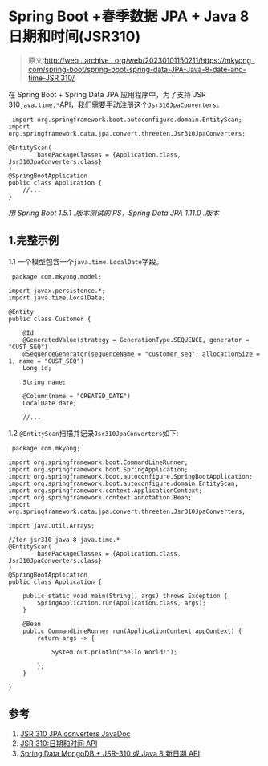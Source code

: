 # Spring Boot +春季数据 JPA + Java 8 日期和时间(JSR310)

> 原文:[http://web . archive . org/web/20230101150211/https://mkyong . com/spring-boot/spring-boot-spring-data-JPA-Java-8-date-and-time-JSR 310/](http://web.archive.org/web/20230101150211/https://mkyong.com/spring-boot/spring-boot-spring-data-jpa-java-8-date-and-time-jsr310/)

在 Spring Boot + Spring Data JPA 应用程序中，为了支持 JSR 310`java.time.*`API，我们需要手动注册这个`Jsr310JpaConverters`。

```
 import org.springframework.boot.autoconfigure.domain.EntityScan;
import org.springframework.data.jpa.convert.threeten.Jsr310JpaConverters;

@EntityScan(
        basePackageClasses = {Application.class, Jsr310JpaConverters.class}
)
@SpringBootApplication
public class Application {
	//...
} 
```

*用 Spring Boot 1.5.1 .版本测试的 PS，Spring Data JPA 1.11.0 .版本*

## 1.完整示例

1.1 一个模型包含一个`java.time.LocalDate`字段。

```
 package com.mkyong.model;

import javax.persistence.*;
import java.time.LocalDate;

@Entity
public class Customer {

    @Id
    @GeneratedValue(strategy = GenerationType.SEQUENCE, generator = "CUST_SEQ")
    @SequenceGenerator(sequenceName = "customer_seq", allocationSize = 1, name = "CUST_SEQ")
    Long id;

    String name;

    @Column(name = "CREATED_DATE")
    LocalDate date;

	//... 
```

1.2 `@EntityScan`扫描并记录`Jsr310JpaConverters`如下:

```
 package com.mkyong;

import org.springframework.boot.CommandLineRunner;
import org.springframework.boot.SpringApplication;
import org.springframework.boot.autoconfigure.SpringBootApplication;
import org.springframework.boot.autoconfigure.domain.EntityScan;
import org.springframework.context.ApplicationContext;
import org.springframework.context.annotation.Bean;
import org.springframework.data.jpa.convert.threeten.Jsr310JpaConverters;

import java.util.Arrays;

//for jsr310 java 8 java.time.*
@EntityScan(
        basePackageClasses = {Application.class, Jsr310JpaConverters.class}
)
@SpringBootApplication
public class Application {

    public static void main(String[] args) throws Exception {
        SpringApplication.run(Application.class, args);
    }

    @Bean
    public CommandLineRunner run(ApplicationContext appContext) {
        return args -> {

            System.out.println("hello World!");

        };
    }

} 
```

## 参考

1.  [JSR 310 JPA converters JavaDoc](http://web.archive.org/web/20220930231922/https://docs.spring.io/spring-data/jpa/docs/current/api/org/springframework/data/jpa/convert/threeten/Jsr310JpaConverters.html)
2.  [JSR 310:日期和时间 API](http://web.archive.org/web/20220930231922/https://jcp.org/en/jsr/detail?id=310)
3.  [Spring Data MongoDB + JSR-310 或 Java 8 新日期 API](http://web.archive.org/web/20220930231922/https://www.mkyong.com/mongodb/spring-data-mongodb-jsr-310-or-java-8-new-date-apis/)

<input type="hidden" id="mkyong-current-postId" value="14472">